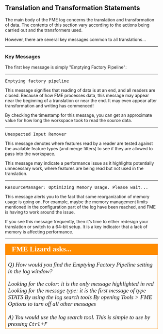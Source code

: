 ## Translation and Transformation Statements ##

The main body of the FME log concerns the translation and transformation of data. The contents of this section vary according to the actions being carried out and the transformers used. 

However, there are several key messages common to all translations...

---

### Key Messages ###

The first key message is simply "Emptying Factory Pipeline":

---

<pre>
Emptying factory pipeline
</pre>

This message signifies that reading of data is at an end, and all readers are closed. Because of how FME processes data, this message may appear near the beginning of a translation or near the end. It may even appear after transformation and writing has commenced!

By checking the timestamp for this message, you can get an approximate value for how long the workspace took to read the source data.

---

<pre>
Unexpected Input Remover
</pre>

This message denotes where features read by a reader are tested against the available feature types (and merge filters) to see if they are allowed to pass into the workspace. 

This message may indicate a performance issue as it highlights potentially unnecessary work, where features are being read but not used in the translation.

---

<pre>
ResourceManager: Optimizing Memory Usage. Please wait...
</pre>

This message alerts you to the fact that some reorganization of memory usage is going on. For example, maybe the memory management limits mentioned in the configuration part of the log have been reached, and FME is having to work around the issue.

If you see this message frequently, then it’s time to either redesign your translation or switch to a 64-bit setup. It is a key indicator that a lack of memory is affecting performance.

---

<table style="border-spacing: 0px">
<tr>
<td style="vertical-align:middle;background-color:darkorange;border: 2px solid darkorange">
<i class="fa fa-quote-left fa-lg fa-pull-left fa-fw" style="color:white;padding-right: 12px;vertical-align:text-top"></i>
<span style="color:white;font-size:x-large;font-weight: bold;font-family:serif">FME Lizard asks...</span>
</td>
</tr>

<tr>
<td style="border: 1px solid darkorange">
<span style="font-family:serif; font-style:italic; font-size:larger">

<quiz name="">
  <question>
    <p>
      Q) How would you find the Emptying Factory Pipeline setting in the log window?
    </p>
    <answer>Looking for the color: it is the only message highlighted in red</answer>
    <answer>Looking for the message type: it is the first message of type STATS</answer>
    <answer correct>By using the log search tools</answer>
    <answer>By opening Tools > FME Options to turn off all other messages</answer>
    <br><br><explanation>A) You would use the log search tool. This is simple to use by pressing <kbd>Ctrl</kbd>+<kbd>F</kbd></explanation>
  </question>
</quiz>
</tr>
</table>

